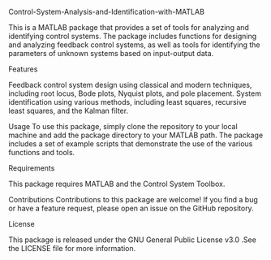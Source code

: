 Control-System-Analysis-and-Identification-with-MATLAB

This is a MATLAB package that provides a set of tools for analyzing and identifying control systems. The package includes functions for designing and analyzing feedback control systems, as well as tools for identifying the parameters of unknown systems based on input-output data.

Features

Feedback control system design using classical and modern techniques, including root locus, Bode plots, Nyquist plots, and pole placement.
System identification using various methods, including least squares, recursive least squares, and the Kalman filter.
 
Usage
To use this package, simply clone the repository to your local machine and add the package directory to your MATLAB path. The package includes a set of example scripts that demonstrate the use of the various functions and tools.

Requirements

This package requires MATLAB and the Control System Toolbox.

Contributions
Contributions to this package are welcome! If you find a bug or have a feature request, please open an issue on the GitHub repository.

License

This package is released under the GNU General Public License v3.0 .See the LICENSE file for more information.
